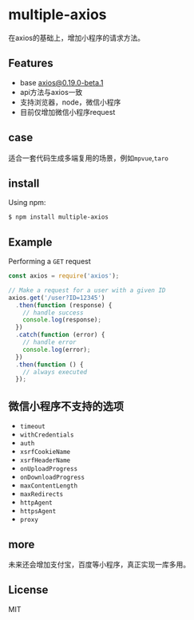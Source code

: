 # multiple-axios

在axios的基础上，增加小程序的请求方法。

## Features

- base axios@0.19.0-beta.1
- api方法与axios一致
- 支持浏览器，node，微信小程序
- 目前仅增加微信小程序request

## case

适合一套代码生成多端复用的场景，例如`mpvue`,`taro`

## install

Using npm:

```bash
$ npm install multiple-axios
```

## Example

Performing a `GET` request

```js
const axios = require('axios');

// Make a request for a user with a given ID
axios.get('/user?ID=12345')
  .then(function (response) {
    // handle success
    console.log(response);
  })
  .catch(function (error) {
    // handle error
    console.log(error);
  })
  .then(function () {
    // always executed
  });
```

## 微信小程序不支持的选项

* `timeout`
* `withCredentials`
* `auth`
* `xsrfCookieName`
* `xsrfHeaderName`
* `onUploadProgress`
* `onDownloadProgress`
* `maxContentLength`
* `maxRedirects`
* `httpAgent`
* `httpsAgent`
* `proxy`


## more

未来还会增加支付宝，百度等小程序，真正实现一库多用。

## License

MIT

